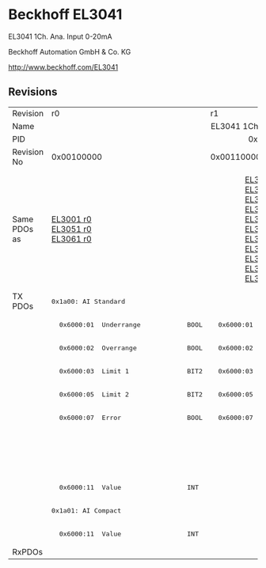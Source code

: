 # Beckhoff EL3041

EL3041 1Ch. Ana. Input 0-20mA

Beckhoff Automation GmbH & Co. KG

http://www.beckhoff.com/EL3041

## Revisions
<table>
<tr >
<td>Revision</td>
<td>r0</td>
<td>r1</td>
<td>r2</td>
<td>r3</td>
<td>r4</td>
<td>r5</td>
</tr>
<tr >
<td>Name</td>
<td colspan=6 align="center">EL3041 1Ch. Ana. Input 0-20mA</td>
</tr>
<tr >
<td>PID</td>
<td colspan=6 align="center">0x0be13052</td>
</tr>
<tr >
<td>Revision No</td>
<td>0x00100000</td>
<td>0x00110000</td>
<td>0x00120000</td>
<td>0x00130000</td>
<td>0x00140000</td>
<td>0x00150000</td>
</tr>
<tr >
<td>Same PDOs as</td>
<td><a href="EL3001">EL3001 r0</a><br/><a href="EL3051">EL3051 r0</a><br/><a href="EL3061">EL3061 r0</a></td>
<td colspan=2 align="center"><a href="EL3001">EL3001 r1</a><br/><a href="EL3001">EL3001 r2</a><br/><a href="EL3001">EL3001 r3</a><br/><a href="EL3011">EL3011 r0</a><br/><a href="EL3011">EL3011 r1</a><br/><a href="EL3021">EL3021 r0</a><br/><a href="EL3021">EL3021 r1</a><br/><a href="EL3051">EL3051 r1</a><br/><a href="EL3051">EL3051 r2</a><br/><a href="EL3061">EL3061 r1</a><br/><a href="EL3061">EL3061 r2</a></td>
<td colspan=2 align="center"><a href="EL3001">EL3001 r4</a><br/><a href="EL3001">EL3001 r5</a><br/><a href="EL3011">EL3011 r2</a><br/><a href="EL3011">EL3011 r3</a><br/><a href="EL3011">EL3011 r4</a><br/><a href="EL3021">EL3021 r2</a><br/><a href="EL3021">EL3021 r3</a><br/><a href="EL3021">EL3021 r4</a><br/><a href="EL3051">EL3051 r3</a><br/><a href="EL3051">EL3051 r4</a><br/><a href="EL3061">EL3061 r3</a><br/><a href="EL3061">EL3061 r4</a></td>
<td><a href="EL3001">EL3001 r6</a><br/><a href="EL3051">EL3051 r5</a><br/><a href="EL3061">EL3061 r5</a></td>
</tr>
<tr class="txpdo">
<td rowspan=11 valign=top>TX PDOs</td>
<td colspan=3 align="left"><pre>0x1a00: AI Standard </pre></td>
<td colspan=3 align="left"><pre>0x1a00: AI Standard</pre></td>
<td></td>
</tr>
<tr class="txpdo">
<td><pre>  0x6000:01  Underrange            BOOL</pre></td>
<td colspan=5 align="left"><pre>  0x6000:01  Status__Underrange    BOOL</pre></td>
</tr>
<tr class="txpdo">
<td><pre>  0x6000:02  Overrange             BOOL</pre></td>
<td colspan=5 align="left"><pre>  0x6000:02  Status__Overrange     BOOL</pre></td>
</tr>
<tr class="txpdo">
<td><pre>  0x6000:03  Limit 1               BIT2</pre></td>
<td colspan=5 align="left"><pre>  0x6000:03  Status__Limit 1       BIT2</pre></td>
</tr>
<tr class="txpdo">
<td><pre>  0x6000:05  Limit 2               BIT2</pre></td>
<td colspan=5 align="left"><pre>  0x6000:05  Status__Limit 2       BIT2</pre></td>
</tr>
<tr class="txpdo">
<td><pre>  0x6000:07  Error                 BOOL</pre></td>
<td colspan=5 align="left"><pre>  0x6000:07  Status__Error         BOOL</pre></td>
</tr>
<tr class="txpdo">
<td colspan=3 align="left"><pre></pre></td>
<td colspan=3 align="left"><pre>  0x6000:0f  Status__TxPDO State   BOOL</pre></td>
</tr>
<tr class="txpdo">
<td colspan=3 align="left"><pre></pre></td>
<td colspan=3 align="left"><pre>  0x6000:10  Status__TxPDO Toggle  BOOL</pre></td>
</tr>
<tr class="txpdo">
<td colspan=6 align="left"><pre>  0x6000:11  Value                 INT</pre></td>
</tr>
<tr class="txpdo">
<td colspan=3 align="left"><pre>0x1a01: AI Compact </pre></td>
<td colspan=3 align="left"><pre>0x1a01: AI Compact</pre></td>
</tr>
<tr class="txpdo">
<td colspan=6 align="left"><pre>  0x6000:11  Value                 INT</pre></td>
</tr>
<tr >
<td>RxPDOs</td>
<td colspan=6 align="left"></td>
</tr>
</table>
